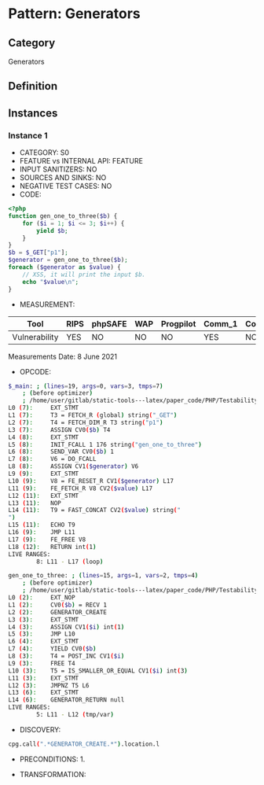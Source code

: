 # Pattern: Generators

## Category

Generators

## Definition

## Instances

### Instance 1

- CATEGORY: S0
- FEATURE vs INTERNAL API: FEATURE
- INPUT SANITIZERS:  NO
- SOURCES AND SINKS: NO 
- NEGATIVE TEST CASES: NO
- CODE:

```php
<?php
function gen_one_to_three($b) {
    for ($i = 1; $i <= 3; $i++) {
        yield $b;
    }
}
$b = $_GET["p1"];
$generator = gen_one_to_three($b);
foreach ($generator as $value) {
    // XSS, it will print the input $b.
    echo "$value\n";
}
```

- MEASUREMENT:

| Tool          | RIPS | phpSAFE | WAP  | Progpilot | Comm_1 | Comm_2 | Correct |
| ------------- | ---- | ------- | ---- | --------- | ------- | --------- | ------- |
| Vulnerability | YES  | NO      | NO   | NO        | YES     | NO        | YES     |
Measurements Date: 8 June 2021

- OPCODE:

```bash
$_main: ; (lines=19, args=0, vars=3, tmps=7)
    ; (before optimizer)
    ; /home/user/gitlab/static-tools---latex/paper_code/PHP/Testability_Patterns/50_generators/first_ex/first_ex.php:1-12
L0 (7):     EXT_STMT
L1 (7):     T3 = FETCH_R (global) string("_GET")
L2 (7):     T4 = FETCH_DIM_R T3 string("p1")
L3 (7):     ASSIGN CV0($b) T4
L4 (8):     EXT_STMT
L5 (8):     INIT_FCALL 1 176 string("gen_one_to_three")
L6 (8):     SEND_VAR CV0($b) 1
L7 (8):     V6 = DO_FCALL
L8 (8):     ASSIGN CV1($generator) V6
L9 (9):     EXT_STMT
L10 (9):    V8 = FE_RESET_R CV1($generator) L17
L11 (9):    FE_FETCH_R V8 CV2($value) L17
L12 (11):   EXT_STMT
L13 (11):   NOP
L14 (11):   T9 = FAST_CONCAT CV2($value) string("
")
L15 (11):   ECHO T9
L16 (9):    JMP L11
L17 (9):    FE_FREE V8
L18 (12):   RETURN int(1)
LIVE RANGES:
        8: L11 - L17 (loop)

gen_one_to_three: ; (lines=15, args=1, vars=2, tmps=4)
    ; (before optimizer)
    ; /home/user/gitlab/static-tools---latex/paper_code/PHP/Testability_Patterns/50_generators/first_ex/first_ex.php:2-6
L0 (2):     EXT_NOP
L1 (2):     CV0($b) = RECV 1
L2 (2):     GENERATOR_CREATE
L3 (3):     EXT_STMT
L4 (3):     ASSIGN CV1($i) int(1)
L5 (3):     JMP L10
L6 (4):     EXT_STMT
L7 (4):     YIELD CV0($b)
L8 (3):     T4 = POST_INC CV1($i)
L9 (3):     FREE T4
L10 (3):    T5 = IS_SMALLER_OR_EQUAL CV1($i) int(3)
L11 (3):    EXT_STMT
L12 (3):    JMPNZ T5 L6
L13 (6):    EXT_STMT
L14 (6):    GENERATOR_RETURN null
LIVE RANGES:
        5: L11 - L12 (tmp/var)
```

- DISCOVERY:

```bash
cpg.call(".*GENERATOR_CREATE.*").location.l
```

- PRECONDITIONS:
   1.

- TRANSFORMATION: 

```

```